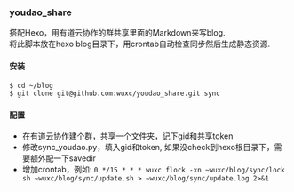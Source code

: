 ### youdao_share
搭配Hexo，用有道云协作的群共享里面的Markdown来写blog.  
将此脚本放在hexo blog目录下，用crontab自动检查同步然后生成静态资源.

#### 安装
```bash
$ cd ~/blog
$ git clone git@github.com:wuxc/youdao_share.git sync
```

#### 配置
- 在有道云协作建个群，共享一个文件夹，记下gid和共享token
- 修改sync\_youdao.py，填入gid和token, 如果没check到hexo根目录下，需要额外配一下savedir
- 增加crontab，例如: ```0 */15 * * * wuxc flock -xn ~wuxc/blog/sync/lock sh ~wuxc/blog/sync/update.sh > ~wuxc/blog/sync/update.log 2>&1```
